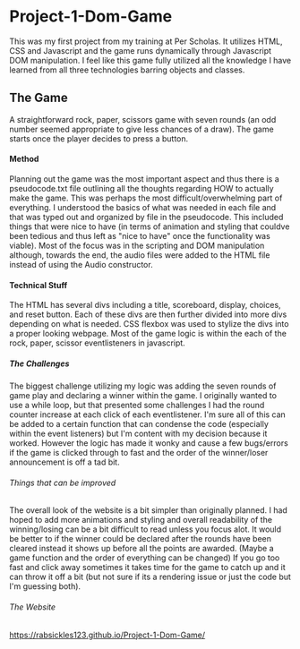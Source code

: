 # Project-1-Dom-Game
This was my first project from my training at Per Scholas. It utilizes HTML, CSS and Javascript
and the game runs dynamically through Javascript DOM manipulation. I feel like this game fully utilized all the knowledge I have learned from all three technologies barring objects and classes.

## The Game
A straightforward rock, paper, scissors game with seven rounds (an odd number seemed appropriate to give less chances of a draw). The game starts once the player decides to press a button.

#### Method
Planning out the game was the most important aspect and thus there is a pseudocode.txt file outlining all the thoughts regarding HOW to actually make the game. This was perhaps the most difficult/overwhelming part of everything. I understood the basics of what was needed in each file and that was typed out and organized by file in the pseudocode. This included things that were nice to have (in terms of animation and styling that couldve been tedious and thus left as "nice to have" once the functionality was viable). Most of the focus was in the scripting and DOM manipulation although, towards the end, the audio files were added to the HTML file instead of using the Audio constructor.

#### Technical Stuff
The HTML has several divs including a title, scoreboard, display, choices, and reset button. Each of these divs are then further divided into more divs depending on what is needed. CSS flexbox was used to stylize the divs into a proper looking webpage. Most of the game logic is within the each of the rock, paper, scissor eventlisteners in javascript. 

##### The Challenges
The biggest challenge utilizing my logic was adding the seven rounds of game play and declaring a winner within the game. I originally wanted to use a while loop, but that presented some challenges I had the round counter increase at each click of each eventlistener. I'm sure all of this can be added to a certain function that can condense the code (especially within the event listeners) but I'm content with my decision because it worked. However the logic has made it wonky and cause a few bugs/errors if the game is clicked through to fast and the order of the winner/loser announcement is off a tad bit.

###### Things that can be improved
The overall look of the website is a bit simpler than originally planned. I had hoped to add more animations and styling and overall readability of the winning/losing can be a bit difficult to read unless you focus alot. It would be better to if the winner could be declared after the rounds have been cleared instead it shows up before all the points are awarded. (Maybe a game function and the order of everything can be changed) If you go too fast and click away sometimes it takes time for the game to catch up and it can throw it off a bit (but not sure if its a rendering issue or just the code but I'm guessing both).

###### The Website 
https://rabsickles123.github.io/Project-1-Dom-Game/